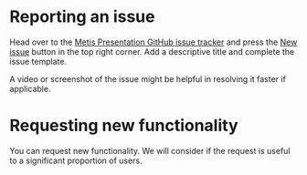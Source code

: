 # Reporting an issue

Head over to the [Metis Presentation GitHub issue tracker](https://github.com/Metis-Team/mts_presentation/issues) and press the [New issue](https://github.com/Metis-Team/mts_presentation/issues/new) button in the top right corner. Add a descriptive title and complete the issue template.

A video or screenshot of the issue might be helpful in resolving it faster if applicable.

# Requesting new functionality

You can request new functionality.
We will consider if the request is useful to a significant proportion of users.
